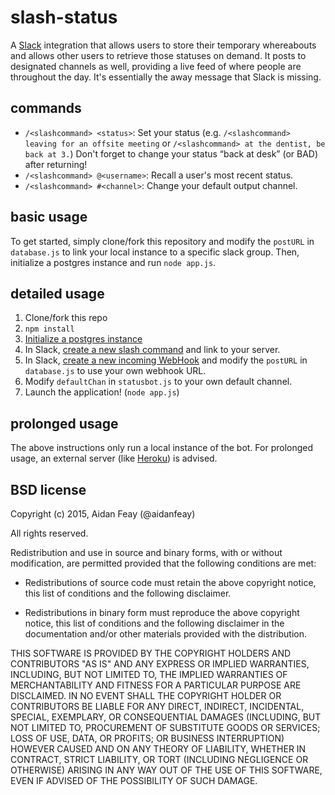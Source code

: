 # slash-status
A [Slack](https://slack.com) integration that allows users to store their temporary whereabouts and allows other users to retrieve those statuses on demand. It posts to designated channels as well, providing a live feed of where people are throughout the day. It's essentially the away message that Slack is missing.
## commands 
* `/<slashcommand> <status>`: Set your status (e.g. `/<slashcommand> leaving for an offsite meeting` or `/<slashcommand> at the dentist, be back at 3.`) Don't forget to change your status “back at desk” (or BAD) after returning!
* `/<slashcommand> @<username>`: Recall a user's most recent status.
* `/<slashcommand> #<channel>`: Change your default output channel.

## basic usage
To get started, simply clone/fork this repository and modify the `postURL` in `database.js` to link your local instance to a specific slack group. Then, initialize a postgres instance and run `node app.js`.
## detailed usage
1. Clone/fork this repo
2. `npm install`
3. [Initialize a postgres instance](https://serversforhackers.com/using-postgresql)
4. In Slack, [create a new slash command](http://slack.com/services/new/slash-commands) and link to your server.
5. In Slack, [create a new incoming WebHook](http://slack.com/services/new/incoming-webhook) and modify the `postURL` in `database.js` to use your own webhook URL.
6. Modify `defaultChan` in `statusbot.js` to your own default channel.
7. Launch the application! (`node app.js`)

## prolonged usage
The above instructions only run a local instance of the bot. For prolonged usage, an external server (like [Heroku](http://heroku.com)) is advised.

## BSD license
Copyright (c) 2015, Aidan Feay (@aidanfeay)

All rights reserved.

Redistribution and use in source and binary forms, with or without
modification, are permitted provided that the following conditions are met:

* Redistributions of source code must retain the above copyright notice, this
  list of conditions and the following disclaimer.

* Redistributions in binary form must reproduce the above copyright notice,
  this list of conditions and the following disclaimer in the documentation
  and/or other materials provided with the distribution.

THIS SOFTWARE IS PROVIDED BY THE COPYRIGHT HOLDERS AND CONTRIBUTORS "AS IS"
AND ANY EXPRESS OR IMPLIED WARRANTIES, INCLUDING, BUT NOT LIMITED TO, THE
IMPLIED WARRANTIES OF MERCHANTABILITY AND FITNESS FOR A PARTICULAR PURPOSE ARE
DISCLAIMED. IN NO EVENT SHALL THE COPYRIGHT HOLDER OR CONTRIBUTORS BE LIABLE
FOR ANY DIRECT, INDIRECT, INCIDENTAL, SPECIAL, EXEMPLARY, OR CONSEQUENTIAL
DAMAGES (INCLUDING, BUT NOT LIMITED TO, PROCUREMENT OF SUBSTITUTE GOODS OR
SERVICES; LOSS OF USE, DATA, OR PROFITS; OR BUSINESS INTERRUPTION) HOWEVER
CAUSED AND ON ANY THEORY OF LIABILITY, WHETHER IN CONTRACT, STRICT LIABILITY,
OR TORT (INCLUDING NEGLIGENCE OR OTHERWISE) ARISING IN ANY WAY OUT OF THE USE
OF THIS SOFTWARE, EVEN IF ADVISED OF THE POSSIBILITY OF SUCH DAMAGE.
